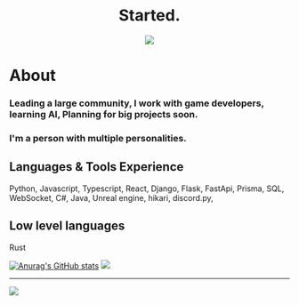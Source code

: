  <h1 align="center">Started.</h1>
 <p align="center">
<img src="https://discord.c99.nl/widget/theme-3/568474094157168640.png"/> 
</p>
<h1>About</h1>
<h3>Leading a large community, I work with game developers, learning AI, Planning for big projects soon.</h3>
<h3> I'm a person with multiple personalities.</h3>
<h2>Languages & Tools Experience</h2>
Python, Javascript, Typescript, React, Django, Flask, FastApi, Prisma, SQL, WebSocket, C#, Java, Unreal engine, hikari, discord.py,
<h2>Low level languages</h2>
Rust

[![Anurag's GitHub stats](https://github-readme-stats.vercel.app/api?username=Mohammad-Alattar)](https://github.com/anuraghazra/github-readme-stats)
<img src="https://github-readme-stats.vercel.app/api/top-langs/?username=e0o&langs_count=8&layout=compact&theme=react&hide_border=true&bg_color=0D1117">
<hr/>
<a href="https://github.com/Mohammad-Alattar">
   <img src="https://komarev.com/ghpvc/?username=Mohammad-Alattar">
</a>
